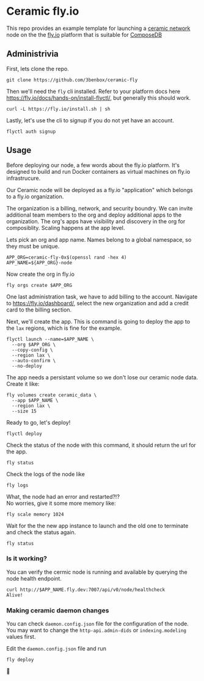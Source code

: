 # Ceramic fly.io

This repo provides an example template for launching a [ceramic network](https://ceramic.network/) node on the the [fly.io](https://fly.io/) platform that is suitable for [ComposeDB](https://composedb.js.org/)

## Administrivia

First, lets clone the repo.

```
git clone https://github.com/3benbox/ceramic-fly
```

Then we'll need the `fly` cli installed. Refer to your platform docs here https://fly.io/docs/hands-on/install-flyctl/, but generally this should work.

```
curl -L https://fly.io/install.sh | sh
```

Lastly, let's use the cli to signup if you do not yet have an account.

```
flyctl auth signup
```

## Usage

Before deploying our node, a few words about the fly.io platform. It's designed to build and run Docker containers as virtual machines on fly.io infrastrucure.

Our Ceramic node will be deployed as a fly.io "application" which belongs to a fly.io organization.

The organization is a billing, network, and security boundry. We can invite additional team members to the org and deploy additional apps to the organization. The org's apps have visibility and discovery in the org for composiblity. Scaling happens at the app level.

Lets pick an org and app name. Names belong to a global namespace, so they must be unique.

```
APP_ORG=ceramic-fly-0x$(openssl rand -hex 4)
APP_NAME=${APP_ORG}-node
```

Now create the org in fly.io
```
fly orgs create $APP_ORG
```

One last administration task, we have to add billing to the account. Navigate to https://fly.io/dashboard/, select the new organization and add a credit card to the billing section.

Next, we'll create the app. This is command is going to deploy the app to the `lax` regions, which is fine for the example.

```
flyctl launch --name=$APP_NAME \
  --org $APP_ORG \
  --copy-config \
  --region lax \
  --auto-confirm \
  --no-deploy
```

The app needs a persistant volume so we don't lose our ceramic node data. Create it like:

```
fly volumes create ceramic_data \
  --app $APP_NAME \
  --region lax \
  --size 15
```

Ready to go, let's deploy!
```
flyctl deploy
```

Check the status of the node with this command, it should return the url for the app.
```
fly status
```

Check the logs of the node like
```
fly logs
```

What, the node had an error and restarted?!?   
No worries, give it some more memory like:
```
fly scale memory 1024
```

Wait for the the new app instance to launch and the old one to terminate and check the status again.

```
fly status
```

### Is it working?

You can verify the cermic node is running and available by querying the node health endpoint.

```
curl http://$APP_NAME.fly.dev:7007/api/v0/node/healthcheck
Alive!
```


### Making ceramic daemon changes

You can check `daemon.config.json` file for the configuration of the node. You may want to change the `http-api.admin-dids` or `indexing.modeling` values first. 

Edit the `daemon.config.json` file and run

```
fly deploy
```
:raised_hands: